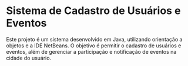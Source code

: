 # Sistema de Cadastro de Usuários e Eventos

Este projeto é um sistema desenvolvido em Java, utilizando orientação a objetos e a IDE NetBeans. O objetivo é permitir o cadastro de usuários e eventos, além de gerenciar a participação e notificação de eventos na cidade do usuário.
